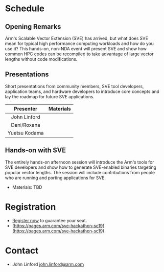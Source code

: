 # Schedule

## Opening Remarks

Arm's Scalable Vector Extension (SVE) has arrived, but what does SVE mean for typical high performance computing workloads and how do you use it? This hands-on, non-NDA event will present SVE and show how common HPC codes can be recompiled to take advantage of large vector lengths without code modifications.

## Presentations

Short presentations from community members, SVE tool developers, application teams, and hardware developers to introduce core concepts and lay the roadmap for future SVE applications.

  Presenter | Materials
  :-------: | :-------:
  John Linford | 
  Dani/Roxana | 
  Yuetsu Kodama |

## Hands-on with SVE

The entirely hands-on afternoon session will introduce the Arm's tools for SVE developers and show how to generate SVE-enabled binaries targeting popular vector lengths. The session will include contributions from people who are running and porting applications for SVE.

 * Materials: TBD

# Registration

 * [Register now](https://pages.arm.com/sve-hackathon-sc19) to guarantee your seat.
 * [https://pages.arm.com/sve-hackathon-sc19](https://pages.arm.com/sve-hackathon-sc19)

# Contact

 * John Linford <john.linford@arm.com>

